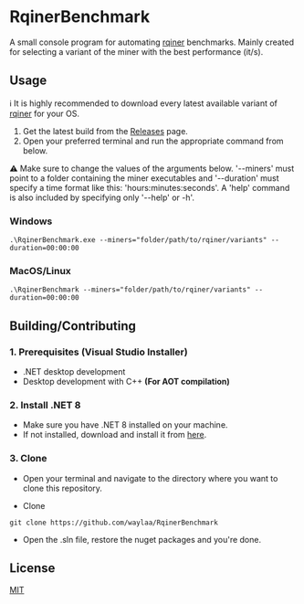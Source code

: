 # RqinerBenchmark
A small console program for automating
[rqiner](https://github.com/Qubic-Solutions/rqiner-builds) benchmarks. Mainly
created for selecting a variant of the miner with the best performance (it/s).

## Usage
ℹ️ It is highly recommended to download every latest available variant of [rqiner](https://github.com/Qubic-Solutions/rqiner-builds) for your OS.

1. Get the latest build from the
[Releases](https://github.com/waylaa/RqinerBenchmark/releases) page.
2. Open your preferred terminal and run the appropriate command from below.
   
⚠️ Make sure to change the values of the arguments below. '--miners' must point
to a folder containing the miner executables and '--duration' must specify a
time format like this: 'hours:minutes:seconds'. A 'help' command is also
included by specifying only '--help' or -h'.

### Windows

```
.\RqinerBenchmark.exe --miners="folder/path/to/rqiner/variants" --duration=00:00:00
```

### MacOS/Linux
```
.\RqinerBenchmark --miners="folder/path/to/rqiner/variants" --duration=00:00:00
```

## Building/Contributing
### 1. Prerequisites (Visual Studio Installer)
  - .NET desktop development
  - Desktop development with C++ **(For AOT compilation)**
    
### 2. Install .NET 8
- Make sure you have .NET 8 installed on your machine.
- If not installed, download and install it from [here](https://dotnet.microsoft.com/en-us/download/dotnet/8.0).

### 3. Clone
- Open your terminal and navigate to the directory where you want to clone 
this repository.

- Clone 
```
git clone https://github.com/waylaa/RqinerBenchmark
```

- Open the .sln file, restore the nuget packages and you're done.

## License
[MIT](https://choosealicense.com/licenses/mit/)
